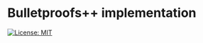 # Bulletproofs++ implementation

[![License: MIT](https://img.shields.io/badge/License-MIT-yellow.svg)](https://opensource.org/licenses/MIT)